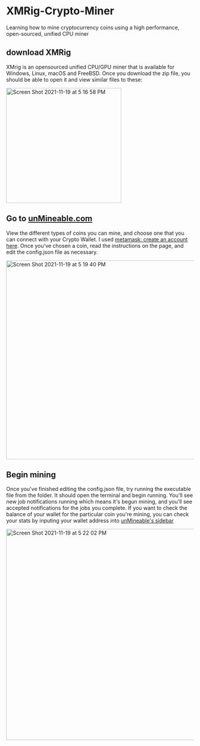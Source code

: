 # XMRig-Crypto-Miner
Learning how to mine cryptocurrency coins using a high performance, open-sourced, unified CPU miner

## download XMRig
XMrig is an opensourced unified CPU/GPU miner that is available for Windows, Linux, macOS and FreeBSD. Once you download the zip file, you should be able to open it and view similar files to these:

<img width="309" alt="Screen Shot 2021-11-19 at 5 16 58 PM" src="https://user-images.githubusercontent.com/75241036/142709120-1b398632-86f8-4733-818f-e2c7bf8c5d27.png">

## Go to [unMineable.com](https://unmineable.com/coins)
View the different types of coins you can mine, and choose one that you can connect with your Crypto Wallet. I used [metamask: create an account here](https://metamask.io/download.html). Once you've chosen a coin, read the instructions on the page, and edit the config.json file as necessary.

<img width="534" alt="Screen Shot 2021-11-19 at 5 19 40 PM" src="https://user-images.githubusercontent.com/75241036/142709223-e5c0c2e4-dbf2-46ed-ab92-c0637bab3654.png">

## Begin mining
Once you've finished editing the config.json file, try running the executable file from the folder. It should open the terminal and begin running. You'll see new job notifications running which means it's begun mining, and you'll see accepted notifications for the jobs you complete. If you want to check the balance of your wallet for the particular coin you're mining, you can check your stats by inputing your wallet address into [unMineable's sidebar](https://unmineable.com/coins) 

<img width="567" alt="Screen Shot 2021-11-19 at 5 22 02 PM" src="https://user-images.githubusercontent.com/75241036/142709282-237b640b-ed5b-4b40-8aba-fdb52a996584.png">
